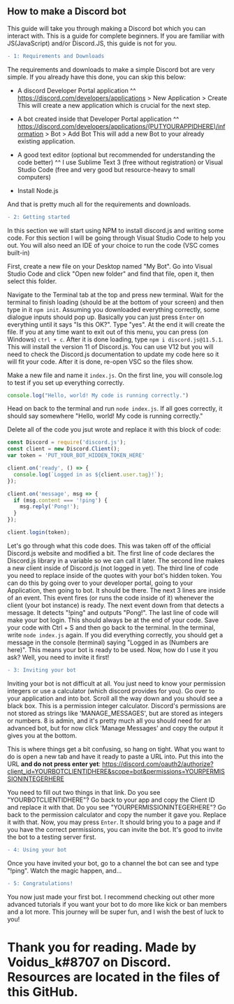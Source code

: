 ## How to make a Discord bot

This guide will take you through making a Discord bot which you can interact with. This is a guide for complete beginners. If you are familiar with JS(JavaScript) and/or Discord.JS, this guide is not for you.


```diff
- 1: Requirements and Downloads
```



The requirements and downloads to make a simple Discord bot are very simple. If you already have this done, you can skip this below:
* A discord Developer Portal application
^^ https://discord.com/developers/applications > New Application > Create
This will create a new application which is crucial for the next step.
* A bot created inside that Developer Portal application
^^ https://discord.com/developers/applications/(PUTYOURAPPIDHERE)/information > Bot > Add Bot
This will add a new Bot to your already existing application.
* A good text editor (optional but recommended for understanding the code better)
^^ I use Sublime Text 3 (free without registration) or Visual Studio Code (free and very good but resource-heavy to small computers)


* Install Node.js

And that is pretty much all for the requirements and downloads.


```diff
- 2: Getting started
```


In this section we will start using NPM to install discord.js and writing some code.
For this section I will be going through Visual Studio Code to help you out. You will also need an IDE of your choice to run the code (VSC comes built-in)

First, create a new file on your Desktop named "My Bot". Go into Visual Studio Code and click "Open new folder" and find that file, open it, then select this folder.

Navigate to the Terminal tab at the top and press new terminal. Wait for the terminal to finish loading (should be at the bottom of your screen) and then type in it `npm init`. Assuming you downloaded everything correctly, some dialogue inputs should pop up. Basically you can just press `Enter` on everything until it says "Is this OK?". Type "yes". At the end it will create the file. If you at any time want to exit out of this menu, you can press (on Windows) `ctrl + c`. After it is done loading, type `npm i discord.js@11.5.1`. This will install the version 11 of Discord.js. You can use V12 but you will need to check the Discord.js documentation to update my code here so it will fit your code. After it is done, re-open VSC so the files show.

Make a new file and name it `index.js`.
On the first line, you will console.log to test if you set up everything correctly.
```js
console.log("Hello, world! My code is running correctly.")
```
Head on back to the terminal and run `node index.js`. If all goes correctly, it should say somewhere "Hello, world! My code is running correctly."

Delete all of the code you jsut wrote and replace it with this block of code:
```js
const Discord = require('discord.js');
const client = new Discord.Client();
var token = 'PUT_YOUR_BOT_HIDDEN_TOKEN_HERE'

client.on('ready', () => {
  console.log(`Logged in as ${client.user.tag}!`);
});

client.on('message', msg => {
  if (msg.content === '!ping') {
    msg.reply('Pong!');
  }
});

client.login(token);
```
Let's go through what this code does. This was taken off of the official Discord.js website and modified a bit. The first line of code declares the Discord.js library in a variable so we can call it later. The second line makes a new client inside of Discord.js (not logged in yet). The third line of code you need to replace inside of the quotes with your bot's hidden token. You can do this by going over to your developer portal, going to your Application, then going to bot. It should be there. The next 3 lines are inside of an event. This event fires (or runs the code inside of it) whenever the client (your bot instance) is ready. The next event down from that detects a message. It detects "!ping" and outputs "Pong!". The last line of code will make your bot login. This should always be at the end of your code. Save your code with Ctrl + S and then go back to the terminal. In the terminal, write `node index.js` again. If you did everything correctly, you should get a message in the console (terminal) saying "Logged in as (Numbers are here)". This means your bot is ready to be used. Now, how do I use it you ask? Well, you need to invite it first!


```diff
- 3: Inviting your bot
```

Inviting your bot is not difficult at all. You just need to know your permission integers or use a calculator (which discord provides for you). Go over to your application and into bot. Scroll all the way down and you should see a black box. This is a permission integer calculator. Discord's permissions are not stored as strings like 'MANAGE_MESSAGES', but are stored as integers or numbers. 8 is admin, and it's pretty much all you should need for an advanced bot, but for now click 'Manage Messages' and copy the output it gives you at the bottom.

This is where things get a bit confusing, so hang on tight. What you want to do is open a new tab and have it ready to paste a URL into. Put this into the URL **and do not press enter yet**: https://discord.com/oauth2/authorize?client_id=YOURBOTCLIENTIDHERE&scope=bot&permissions=YOURPERMISSIONINTEGERHERE

You need to fill out two things in that link. Do you see "YOURBOTCLIENTIDHERE"? Go back to your app and copy the Client ID and replace it with that. Do you see "YOURPERMISSIONINTEGERHERE"? Go back to the permission calculator and copy the number it gave you. Replace it with that. Now, you may press `Enter`. It should bring you to a page and if you have the correct permissions, you can invite the bot. It's good to invite the bot to a testing server first.


```diff
- 4: Using your bot
```

Once you have invited your bot, go to a channel the bot can see and type "!ping". Watch the magic happen, and...

```diff
- 5: Congratulations!
```

You now just made your first bot. I recommend checking out other more advanced tutorials if you want your bot to do more like kick or ban members and a lot more. This journey will be super fun, and I wish the best of luck to you!









# Thank you for reading. Made by Voidus_k#8707 on Discord. Resources are located in the files of this GitHub.